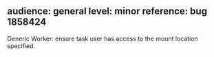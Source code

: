 audience: general
level: minor
reference: bug 1858424
---
Generic Worker: ensure task user has access to the mount location specified.
